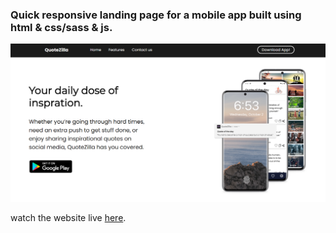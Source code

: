 <h3> Quick responsive landing page for a mobile app built using html & css/sass & js. </h3>

<p align="center">
  <img src="screenshot.PNG" width="1080" title="website screenshot" >
</p>

watch the website live <a href="https://unruffled-mayer-224dc0.netlify.app/"  target="_blank">here</a>.
